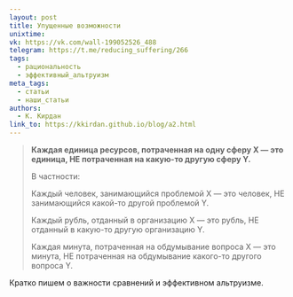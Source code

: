 ```yaml
---
layout: post
title: Упущенные возможности
unixtime: 
vk: https://vk.com/wall-199052526_488
telegram: https://t.me/reducing_suffering/266
tags:
  - рациональность
  - эффективный_альтруизм
meta_tags:
  - статьи
  - наши_статьи
authors:
  - К. Кирдан
link_to: https://kkirdan.github.io/blog/a2.html
---
```

>**Каждая единица ресурсов, потраченная на одну сферу X — это единица, НЕ потраченная на какую-то другую сферу Y.**
>
>В частности:
>
>Каждый человек, занимающийся проблемой X — это человек, НЕ занимающийся какой-то другой проблемой Y.
>
>Каждый рубль, отданный в организацию X — это рубль, НЕ отданный в какую-то другую организацию Y.
>
>Каждая минута, потраченная на обдумывание вопроса X — это минута, НЕ потраченная на обдумывание какого-то другого вопроса Y.

Кратко пишем о важности сравнений и эффективном альтруизме.
